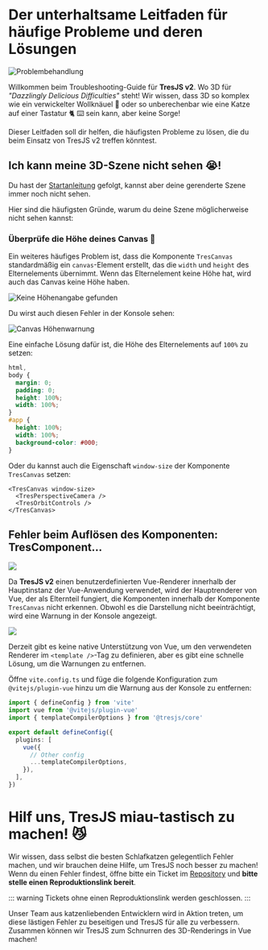 # Der unterhaltsame Leitfaden für häufige Probleme und deren Lösungen

![Problembehandlung](https://media.giphy.com/media/LHZyixOnHwDDy/giphy.gif)

Willkommen beim Troubleshooting-Guide für **TresJS v2**. Wo 3D für _"Dazzlingly Delicious Difficulties"_ steht! Wir wissen, dass 3D so komplex wie ein verwickelter Wollknäuel 🧶 oder so unberechenbar wie eine Katze auf einer Tastatur 🐈 ⌨️ sein kann, aber keine Sorge!

Dieser Leitfaden soll dir helfen, die häufigsten Probleme zu lösen, die du beim Einsatz von TresJS v2 treffen könntest.

## Ich kann meine 3D-Szene nicht sehen 😭!

Du hast der [Startanleitung](/de/guide/getting-started.md) gefolgt, kannst aber deine gerenderte Szene immer noch nicht sehen.

Hier sind die häufigsten Gründe, warum du deine Szene möglicherweise nicht sehen kannst:

### Überprüfe die Höhe deines Canvas 📏

Ein weiteres häufiges Problem ist, dass die Komponente `TresCanvas` standardmäßig ein `canvas`-Element erstellt, das die `width` und `height` des Elternelements übernimmt. Wenn das Elternelement keine Höhe hat, wird auch das Canvas keine Höhe haben.

![Keine Höhenangabe gefunden](/canvas-height.png)

Du wirst auch diesen Fehler in der Konsole sehen:

![Canvas Höhenwarnung](/canvas-height-warning.png)

Eine einfache Lösung dafür ist, die Höhe des Elternelements auf `100%` zu setzen:

```css
html,
body {
  margin: 0;
  padding: 0;
  height: 100%;
  width: 100%;
}
#app {
  height: 100%;
  width: 100%;
  background-color: #000;
}
```

Oder du kannst auch die Eigenschaft `window-size` der Komponente `TresCanvas` setzen:

```vue
<TresCanvas window-size>
  <TresPerspectiveCamera />
  <TresOrbitControls />
</TresCanvas>
```

## Fehler beim Auflösen des Komponenten: TresComponent...

![](/failed-to-resolve-component.png)

Da **TresJS v2** einen benutzerdefinierten Vue-Renderer innerhalb der Hauptinstanz der Vue-Anwendung verwendet, wird der Hauptrenderer von Vue, der als Elternteil fungiert, die Komponenten innerhalb der Komponente `TresCanvas` nicht erkennen. Obwohl es die Darstellung nicht beeinträchtigt, wird eine Warnung in der Konsole angezeigt.

![](/failed-to-resolve-component.png)

Derzeit gibt es keine native Unterstützung von Vue, um den verwendeten Renderer im `<template />`-Tag zu definieren, aber es gibt eine schnelle Lösung, um die Warnungen zu entfernen.

Öffne `vite.config.ts` und füge die folgende Konfiguration zum `@vitejs/plugin-vue` hinzu um die Warnung aus der Konsole zu entfernen:

```ts
import { defineConfig } from 'vite'
import vue from '@vitejs/plugin-vue'
import { templateCompilerOptions } from '@tresjs/core'

export default defineConfig({
  plugins: [
    vue({
      // Other config
      ...templateCompilerOptions,
    }),
  ],
})
```

# Hilf uns, TresJS miau-tastisch zu machen! 😼

Wir wissen, dass selbst die besten Schlafkatzen gelegentlich Fehler machen, und wir brauchen deine Hilfe, um TresJS noch besser zu machen! Wenn du einen Fehler findest, öffne bitte ein Ticket im [Repository](https://github.com/Tresjs/tres/issues) und **bitte stelle einen Reproduktionslink bereit**.

::: warning
Tickets ohne einen Reproduktionslink werden geschlossen.
:::

Unser Team aus katzenliebenden Entwicklern wird in Aktion treten, um diese lästigen Fehler zu beseitigen und TresJS für alle zu verbessern. Zusammen können wir TresJS zum Schnurren des 3D-Renderings in Vue machen!